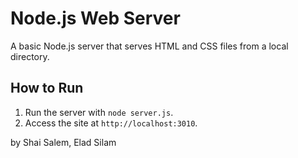 # Node.js Web Server

A basic Node.js server that serves HTML and CSS files from a local directory.

## How to Run

1. Run the server with `node server.js`.
2. Access the site at `http://localhost:3010`.


by Shai Salem, Elad Silam
